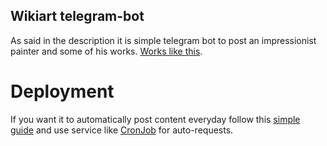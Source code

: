## Wikiart telegram-bot
As said in the description it is simple telegram bot to post an impressionist painter and some of his works. [Works like this]().
# Deployment
If you want it to automatically post content everyday follow this [simple guide](https://www.youtube.com/watch?v=x8hVoalU0MA) and use service like [CronJob](https://cron-job.org/en/) for auto-requests.
